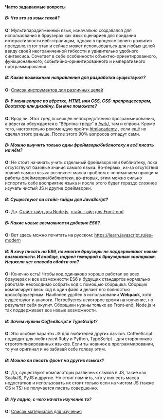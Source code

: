 #### Часто задаваемые вопросы

##### **В:** Что это за язык такой?
**О:**  Мультипарадигменный язык, изначально создавался для использования в браузерах как язык сценариев для придания интерактивности веб-страницам, однако в процессе своего развития преодолел этот этап и сейчас может использоваться для любых целей ввиду своей неограниченной гибкости и удивительно удобного синтаксиса. Сочетает в себе особенности объектно-ориентированного, функционального, событийно-ориентированного и императивного программирования.

##### **В:** Какие возможные направления для разработки существуют?
**О:** [Список инструментов для различных целей](https://github.com/xxxwww/js-thread/blob/master/Wiki/tools.md)

##### **В:** У меня вопрос по вёрстке, HTML или CSS, CSS-препроцессорам, Bootstrap или дизайну. Вы мне поможете?
**О:** Вряд ли. Этот тред посвящён непосредственно программированию, а вёрстка обсуждается в “Вёрстка-треде” в [/wrk/](http://2ch.hk/wrk/), там и спроси. Кроме того, настоятельно рекомендую пройти [htmlacademy](https://htmlacademy.ru/) , если ещё не сделал этого раньше. После этого 90% вопросов отпадут сами.

##### **В:** Можно выучить только один фреймворк/библиотеку и всё писать на нём?
**О:** Не стоит начинать учить отдельный фреймворк или библиотеку, пока отсутствуют базовые знания самого языка. Во-первых, из-за отсутствия знаний самого языка возникнет масса проблем с пониманием принципа работы фреймворка/библиотеки, во-вторых, этим можно сильно испортить себе восприятие языка и после этого будет гораздо сложнее изучать чистый JS и другие фреймворки.

##### **В:** Существуют ли стайл-гайды для JavaScript?
**О:** Да.
[Стайл-гайд для Node.js](https://github.com/felixge/node-style-guide), 
[стайл-гайд для Front-end](http://www.w3schools.com/js/js_conventions.asp)


##### **В:** Какие новые возможности добавил ES6?
**О:** Вот здесь можно почитать на русском: https://learn.javascript.ru/es-modern

##### **В:** Я хочу писать на ES6, но многие браузеры не поддерживают новые возможности. И вообще, надоел геморрой с браузерным зоопарком. Неужели нет способа обойти это?
**О:** Конечно есть! Чтобы код одинаково хорошо работал во всех браузерах и все возможности ES6 и будущих стандартов нормально работали необходимо собрать код с помощью сборщика. Сборщик компилирует весь код в один файл и делает его полностью кроссбраузерным. Наиболее удобен в использовании **Webpack**,  хотя существуют и аналоги. Потребуется некоторое время на изучение, но результат себя окупит. Сборщики нужны только во Front-end, Node.js и так поддерживает все новые возможности.

##### **В:** Зачем нужны CoffeeScript и TypeScript?
**О:** Это особые варанты JS для любителей других языков. CoffeeScript подходит для любителей Ruby и Python, TypeScript - для сторонников строготипизированных языков. Если ты новичок в программировании, то учи оригинал и не забивай себе голову этим.


##### **В:** Можно ли писать фронт на других языках?
**О:** Да, существуют компиляторы различных языков в JS, такие как ScalaJS, PyJS и другие. Но стоит помнить, что у них есть масса недостатков и использовать их стоит только если на чистом JS (также CS и TS) не получается писать совершенно.


##### **В:** Ну ладно, с чего начать изучение то?
**О:** [Список материалов для изучения](https://github.com/xxxwww/js-thread/blob/master/Wiki/faq.md)